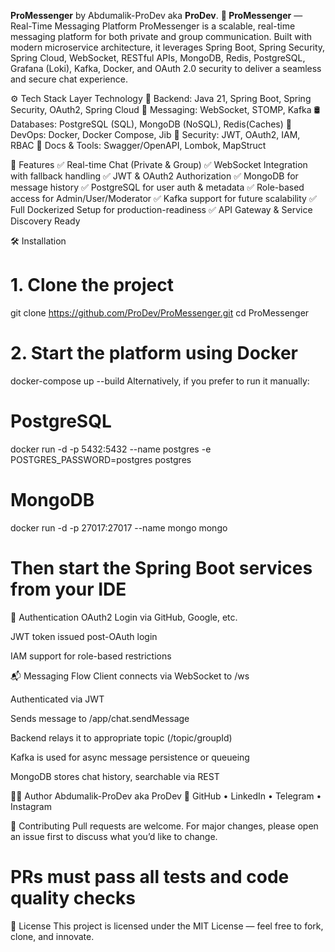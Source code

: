 **ProMessenger** by Abdumalik-ProDev aka **ProDev**.
**📨 ProMessenger** — Real-Time Messaging Platform
ProMessenger is a scalable, real-time messaging platform for both private and group communication. Built with modern microservice architecture, it leverages Spring Boot, Spring Security, Spring Cloud, WebSocket, RESTful APIs, MongoDB, Redis, PostgreSQL, Grafana (Loki), Kafka, Docker, and OAuth 2.0 security to deliver a seamless and secure chat experience.

⚙️ Tech Stack
Layer	Technology
🧠 Backend:	Java 21, Spring Boot, Spring Security, OAuth2, Spring Cloud
💬 Messaging:	WebSocket, STOMP, Kafka
🛢️ Databases:	PostgreSQL (SQL), MongoDB (NoSQL), Redis(Caches)
🐳 DevOps:	Docker, Docker Compose, Jib
🔐 Security:	JWT, OAuth2, IAM, RBAC
🧪 Docs & Tools:	Swagger/OpenAPI, Lombok, MapStruct

🚀 Features
✅ Real-time Chat (Private & Group)
✅ WebSocket Integration with fallback handling
✅ JWT & OAuth2 Authorization
✅ MongoDB for message history
✅ PostgreSQL for user auth & metadata
✅ Role-based access for Admin/User/Moderator
✅ Kafka support for future scalability
✅ Full Dockerized Setup for production-readiness
✅ API Gateway & Service Discovery Ready

🛠️ Installation

# 1. Clone the project
git clone https://github.com/ProDev/ProMessenger.git
cd ProMessenger

# 2. Start the platform using Docker
docker-compose up --build
Alternatively, if you prefer to run it manually:

# PostgreSQL
docker run -d -p 5432:5432 --name postgres -e POSTGRES_PASSWORD=postgres postgres

# MongoDB
docker run -d -p 27017:27017 --name mongo mongo

# Then start the Spring Boot services from your IDE
🔐 Authentication
OAuth2 Login via GitHub, Google, etc.

JWT token issued post-OAuth login

IAM support for role-based restrictions

📬 Messaging Flow
Client connects via WebSocket to /ws

Authenticated via JWT

Sends message to /app/chat.sendMessage

Backend relays it to appropriate topic (/topic/groupId)

Kafka is used for async message persistence or queueing

MongoDB stores chat history, searchable via REST


👨‍💻 Author
Abdumalik-ProDev aka ProDev
🔗 GitHub • LinkedIn • Telegram • Instagram

🤝 Contributing
Pull requests are welcome. For major changes, please open an issue first to discuss what you’d like to change.

# PRs must pass all tests and code quality checks
📜 License
This project is licensed under the MIT License — feel free to fork, clone, and innovate.

